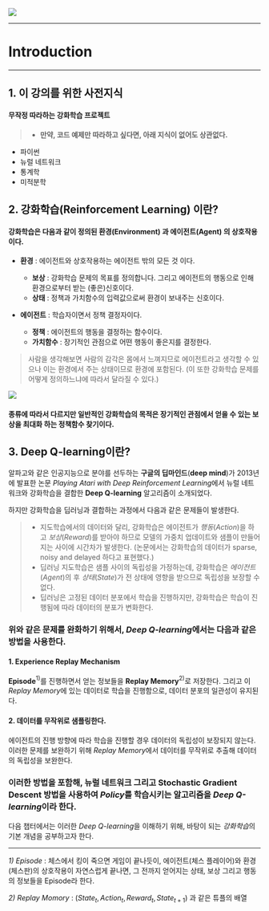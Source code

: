 
![](https://firebasestorage.googleapis.com/v0/b/aing-biology.appspot.com/o/Introduction_to_RL%2F1.1%2Fthumbnail.png?alt=media&token=53b76358-5614-41dd-bec8-b71f62ef23f9)

---
# Introduction
---

## 1. 이 강의를 위한 사전지식

#### 무작정 따라하는 강화학습 프로젝트

> * **만약, 코드 예제만 따라하고 싶다면, 아래 지식이 없어도 상관없다.**

* 파이썬
* 뉴럴 네트워크
* 통계학
* 미적분학

## 2. 강화학습(Reinforcement Learning) 이란?

#### **강화학습**은 다음과 같이 정의된 **환경**(**Environment**) 과 **에이전트**(**Agent**) 의 상호작용이다.

* **환경** : 에이전트와 상호작용하는 에이전트 밖의 모든 것 이다.
  * **보상** : 강화학습 문제의 목표를 정의합니다. 그리고 에이전트의 행동으로 인해 환경으로부터 받는 (좋은)신호이다.
  * **상태** : 정책과 가치함수의 입력값으로써 환경이 보내주는 신호이다.

* **에이전트** : 학습자이면서 정책 결정자이다.
  * **정책** : 에이전트의 행동을 결정하는 함수이다.
  * **가치함수** : 장기적인 관점으로 어떤 행동이 좋은지를 결정한다.

> 사람을 생각해보면 사람의 감각은 몸에서 느껴지므로 에이전트라고 생각할 수 있으나 이는 환경에서 주는 상태이므로 환경에 포함된다. (이 또한 강화학습 문제를 어떻게 정의하느냐에 따라서 달라질 수 있다.)

![](https://firebasestorage.googleapis.com/v0/b/aing-biology.appspot.com/o/Introduction_to_RL%2F1.1%2F01.png?alt=media&token=c22448c3-953f-474e-8369-7b410433ac69)

#### 종류에 따라서 다르지만 일반적인 강화학습의 목적은 장기적인 관점에서 얻을 수 있는 보상을 최대화 하는 정책함수 찾기이다.

## 3.  Deep Q-learning이란?

알파고와 같은 인공지능으로 분야를 선두하는 **구글의 딥마인드**(**deep mind**)가 2013년에 발표한 논문 *Playing Atari with Deep Reinforcement Learning*에서 뉴럴 네트워크와 강화학습을 결합한 **Deep Q-learning** 알고리즘이 소개되었다.

하지만 강화학습을 딥러닝과 결합하는 과정에서 다음과 같은 문제들이 발생한다.
> * 지도학습에서의 데이터와 달리, 강화학습은 에이전트가 *행동*(*Action*)을 하고 *보상*(*Reward*)를 받아야 하므로 모델의 가중치 업데이트와 샘플이 만들어지는 사이에 시간차가 발생한다. (논문에서는 강화학습의 데이터가 sparse, noisy and delayed 하다고 표현했다.)
> * 딥러닝 지도학습은 샘플 사이의 독립성을 가정하는데, 강화학습은 *에이전트*(*Agent*)의 후 *상태*(*State*)가 전 상태에 영향을 받으므로 독립성을 보장할 수 없다.
> * 딥러닝은 고정된 데이터 분포에서 학습을 진행하지만, 강화학습은 학습이 진행됨에 따라 데이터의 분포가 변화한다.

### 위와 같은 문제를 완화하기 위해서, *Deep Q-learning*에서는 다음과 같은 방법을 사용한다.

#### 1. **Experience Replay Mechanism**
**Episode**$^{1)}$를 진행하면서 얻는 정보들을 **Replay Memory**$^{2)}$로 저장한다. 그리고 이 *Replay Memory*에 있는 데이터로 학습을 진행함으로, 데이터 분포의 일관성이 유지된다.

#### 2. 데이터를 무작위로 샘플링한다.
에이전트의 진행 방향에 따라 학습을 진행할 경우 데이터의 독립성이 보장되지 않는다. 이러한 문제를 보완하기 위해 *Replay Memory*에서 데이터를 무작위로 추출해 데이터의 독립성을 보완한다.

### 이러한 방법을 포함해, 뉴럴 네트워크 그리고 **Stochastic Gradient Descent** 방법을 사용하여 *Policy*를 학습시키는 알고리즘을 *Deep Q-learning*이라 한다.

다음 챕터에서는 이러한 *Deep Q-learning*을 이해하기 위해, 바탕이 되는 *강화학습*의 기본 개념을 공부하고자 한다.

---
*1) Episode* : 체스에서 킹이 죽으면 게임이 끝나듯이, 에이전트(체스 플레이어)와 환경(체스판)의 상호작용이 자연스럽게 끝나면, 그 전까지 얻어지는 상태, 보상 그리고 행동의 정보들을 Episode라 한다.

*2) Replay Momory* : $(State_t, Action_t, Reward_t, State_{t+1})$ 과 같은 튜플의 배열
